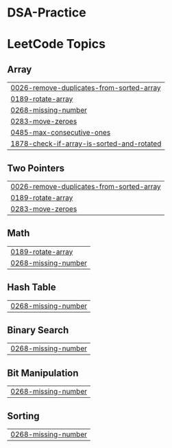 # DSA-Practice
<!---LeetCode Topics Start-->
# LeetCode Topics
## Array
|  |
| ------- |
| [0026-remove-duplicates-from-sorted-array](https://github.com/jayalakshmi1225/DSA-Practice/tree/master/0026-remove-duplicates-from-sorted-array) |
| [0189-rotate-array](https://github.com/jayalakshmi1225/DSA-Practice/tree/master/0189-rotate-array) |
| [0268-missing-number](https://github.com/jayalakshmi1225/DSA-Practice/tree/master/0268-missing-number) |
| [0283-move-zeroes](https://github.com/jayalakshmi1225/DSA-Practice/tree/master/0283-move-zeroes) |
| [0485-max-consecutive-ones](https://github.com/jayalakshmi1225/DSA-Practice/tree/master/0485-max-consecutive-ones) |
| [1878-check-if-array-is-sorted-and-rotated](https://github.com/jayalakshmi1225/DSA-Practice/tree/master/1878-check-if-array-is-sorted-and-rotated) |
## Two Pointers
|  |
| ------- |
| [0026-remove-duplicates-from-sorted-array](https://github.com/jayalakshmi1225/DSA-Practice/tree/master/0026-remove-duplicates-from-sorted-array) |
| [0189-rotate-array](https://github.com/jayalakshmi1225/DSA-Practice/tree/master/0189-rotate-array) |
| [0283-move-zeroes](https://github.com/jayalakshmi1225/DSA-Practice/tree/master/0283-move-zeroes) |
## Math
|  |
| ------- |
| [0189-rotate-array](https://github.com/jayalakshmi1225/DSA-Practice/tree/master/0189-rotate-array) |
| [0268-missing-number](https://github.com/jayalakshmi1225/DSA-Practice/tree/master/0268-missing-number) |
## Hash Table
|  |
| ------- |
| [0268-missing-number](https://github.com/jayalakshmi1225/DSA-Practice/tree/master/0268-missing-number) |
## Binary Search
|  |
| ------- |
| [0268-missing-number](https://github.com/jayalakshmi1225/DSA-Practice/tree/master/0268-missing-number) |
## Bit Manipulation
|  |
| ------- |
| [0268-missing-number](https://github.com/jayalakshmi1225/DSA-Practice/tree/master/0268-missing-number) |
## Sorting
|  |
| ------- |
| [0268-missing-number](https://github.com/jayalakshmi1225/DSA-Practice/tree/master/0268-missing-number) |
<!---LeetCode Topics End-->